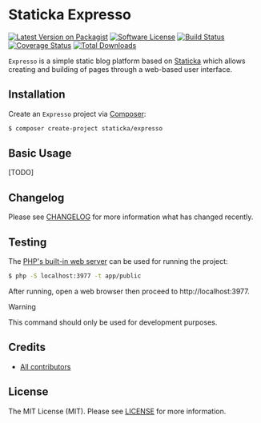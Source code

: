 # Staticka Expresso

[![Latest Version on Packagist][ico-version]][link-packagist]
[![Software License][ico-license]][link-license]
[![Build Status][ico-build]][link-build]
[![Coverage Status][ico-coverage]][link-coverage]
[![Total Downloads][ico-downloads]][link-downloads]

`Expresso` is a simple static blog platform based on [Staticka](https://roug.in/staticka) which allows creating and building of pages through a web-based user interface.

## Installation

Create an `Expresso` project via [Composer](https://getcomposer.org/):

``` bash
$ composer create-project staticka/expresso
```

## Basic Usage

[TODO]

## Changelog

Please see [CHANGELOG][link-changelog] for more information what has changed recently.

## Testing

The [PHP's built-in web server](https://www.php.net/manual/en/features.commandline.webserver.php) can be used for running the project:

``` bash
$ php -S localhost:3977 -t app/public
```

After running, open a web browser then proceed to http://localhost:3977.

> [!WARNING]
> This command should only be used for development purposes.

## Credits

- [All contributors][link-contributors]

## License

The MIT License (MIT). Please see [LICENSE][link-license] for more information.

[ico-build]: https://img.shields.io/github/actions/workflow/status/staticka/expresso/build.yml?style=flat-square
[ico-coverage]: https://img.shields.io/codecov/c/github/staticka/expresso?style=flat-square
[ico-downloads]: https://img.shields.io/packagist/dt/staticka/expresso.svg?style=flat-square
[ico-license]: https://img.shields.io/badge/license-MIT-brightgreen.svg?style=flat-square
[ico-version]: https://img.shields.io/packagist/v/staticka/expresso.svg?style=flat-square

[link-build]: https://github.com/staticka/expresso/actions
[link-changelog]: https://github.com/staticka/expresso/blob/master/CHANGELOG.md
[link-contributors]: https://github.com/staticka/expresso/contributors
[link-coverage]: https://app.codecov.io/gh/staticka/expresso
[link-downloads]: https://packagist.org/packages/staticka/expresso
[link-license]: https://github.com/staticka/expresso/blob/master/LICENSE.md
[link-packagist]: https://packagist.org/packages/staticka/expresso